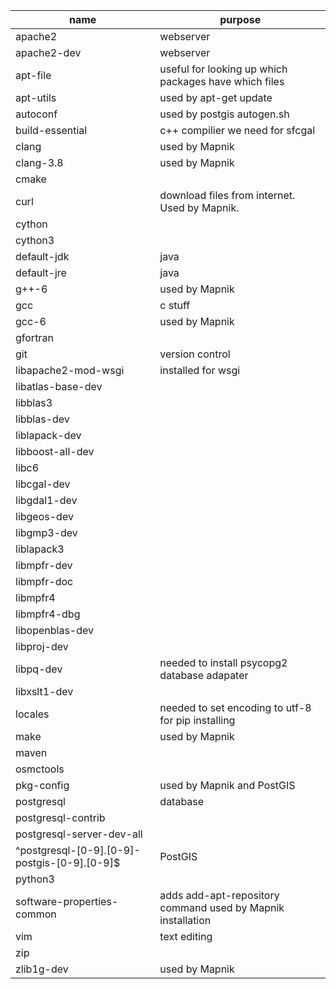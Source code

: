 |         name         | purpose   |
| -------------------- | --------- |
| apache2              | webserver |
| apache2-dev          | webserver |
| apt-file             | useful for looking up which packages have which files |
| apt-utils            | used by apt-get update |
| autoconf             | used by postgis autogen.sh |
| build-essential      | c++ compilier we need for sfcgal |
| clang                | used by Mapnik |
| clang-3.8            | used by Mapnik |
| cmake                |                     |
| curl                 | download files from internet. Used by Mapnik. |
| cython               | |
| cython3              | |
| default-jdk          | java |
| default-jre          | java |
| g++-6                | used by Mapnik |
| gcc                  | c stuff |
| gcc-6                | used by Mapnik |
| gfortran             |         |
| git                  | version control |
| libapache2-mod-wsgi  | installed for wsgi |
| libatlas-base-dev    | |
| libblas3             | |
| libblas-dev          | |
| liblapack-dev        | |
| libboost-all-dev     | |
| libc6                | |
| libcgal-dev          | |
| libgdal1-dev         | |
| libgeos-dev          | |
| libgmp3-dev          | |
| liblapack3           | |
| libmpfr-dev          | |
| libmpfr-doc          | |
| libmpfr4             | |
| libmpfr4-dbg         | |
| libopenblas-dev      | |
| libproj-dev          | |
| libpq-dev            | needed to install psycopg2 database adapater |
| libxslt1-dev         | |
| locales              | needed to set encoding to utf-8 for pip installing |
| make                 | used by Mapnik |
| maven                | |
| osmctools            | |
| pkg-config           | used by Mapnik and PostGIS |
| postgresql           | database |
| postgresql-contrib   | |
| postgresql-server-dev-all | |
| ^postgresql-[0-9].[0-9]-postgis-[0-9].[0-9]$ | PostGIS |
| python3            | |
| software-properties-common | adds add-apt-repository command used by Mapnik installation |
| vim                  | text editing |
| zip                  | |
| zlib1g-dev           | used by Mapnik |

